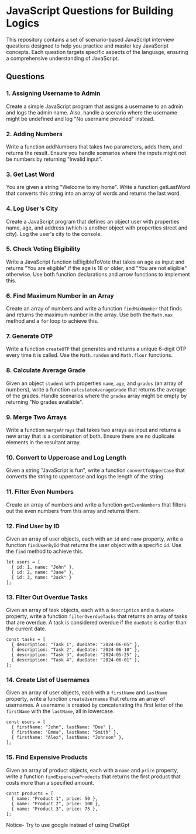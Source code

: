 # JavaScript Questions for Building Logics

This repository contains a set of scenario-based JavaScript interview questions designed to help you practice and master key JavaScript concepts. Each question targets specific aspects of the language, ensuring a comprehensive understanding of JavaScript.

## Questions

### 1. Assigning Username to Admin
Create a simple JavaScript program that assigns a username to an admin and logs the admin name. Also, handle a scenario where the username might be undefined and log "No username provided" instead.

### 2. Adding Numbers
Write a function addNumbers that takes two parameters, adds them, and returns the result. Ensure you handle scenarios where the inputs might not be numbers by returning "Invalid input".

### 3. Get Last Word
You are given a string "Welcome to my home". Write a function getLastWord that converts this string into an array of words and returns the last word.

### 4. Log User's City
Create a JavaScript program that defines an object user with properties name, age, and address (which is another object with properties street and city). Log the user's city to the console.

### 5. Check Voting Eligibility
Write a JavaScript function isEligibleToVote that takes an age as input and returns "You are eligible" if the age is 18 or older, and "You are not eligible" otherwise. Use both function declarations and arrow functions to implement this.

### 6. Find Maximum Number in an Array
Create an array of numbers and write a function `findMaxNumber` that finds and returns the maximum number in the array. Use both the `Math.max` method and a `for` loop to achieve this.

### 7. Generate OTP
Write a function `createOTP` that generates and returns a unique 6-digit OTP every time it is called. Use the `Math.random` and `Math.floor` functions.

### 8. Calculate Average Grade
Given an object `student` with properties `name`, `age`, and `grades` (an array of numbers), write a function `calculateAverageGrade` that returns the average of the grades. Handle scenarios where the `grades` array might be empty by returning "No grades available".

### 9. Merge Two Arrays
Write a function `mergeArrays` that takes two arrays as input and returns a new array that is a combination of both. Ensure there are no duplicate elements in the resultant array.

### 10. Convert to Uppercase and Log Length
Given a string "JavaScript is fun", write a function `convertToUpperCase` that converts the string to uppercase and logs the length of the string.

### 11. Filter Even Numbers
Create an array of numbers and write a function `getEvenNumbers` that filters out the even numbers from this array and returns them.

### 12. Find User by ID
Given an array of user objects, each with an `id` and `name` property, write a function `findUserById` that returns the user object with a specific `id`. Use the `find` method to achieve this.
```
let users = [
  { id: 1, name: "John" },
  { id: 2, name: "Jane" },
  { id: 3, name: "Jack" }
];
```

### 13. Filter Out Overdue Tasks
Given an array of task objects, each with a `description` and a `dueDate` property, write a function `filterOverdueTasks` that returns an array of tasks that are overdue. A task is considered overdue if the `dueDate` is earlier than the current date.

```
const tasks = [
  { description: "Task 1", dueDate: "2024-06-05" },
  { description: "Task 2", dueDate: "2024-06-10" },
  { description: "Task 3", dueDate: "2024-05-25" },
  { description: "Task 4", dueDate: "2024-06-01" },
];
```

### 14. Create List of Usernames
Given an array of user objects, each with a `firstName` and `lastName` property, write a function `createUsernames` that returns an array of usernames. A username is created by concatenating the first letter of the `firstName` with the `lastName`, all in lowercase.

```
const users = [
  { firstName: "John", lastName: "Doe" },
  { firstName: "Emma", lastName: "Smith" },
  { firstName: "Alex", lastName: "Johnson" },
];
```

### 15. Find Expensive Products
Given an array of product objects, each with a `name` and `price` property, write a function `findExpensiveProducts` that returns the first product that costs more than a specified amount.

```
const products = [
  { name: "Product 1", price: 50 },
  { name: "Product 2", price: 100 },
  { name: "Product 3", price: 75 },
];
```


Notice- Try to use google instead of using ChatGpt
